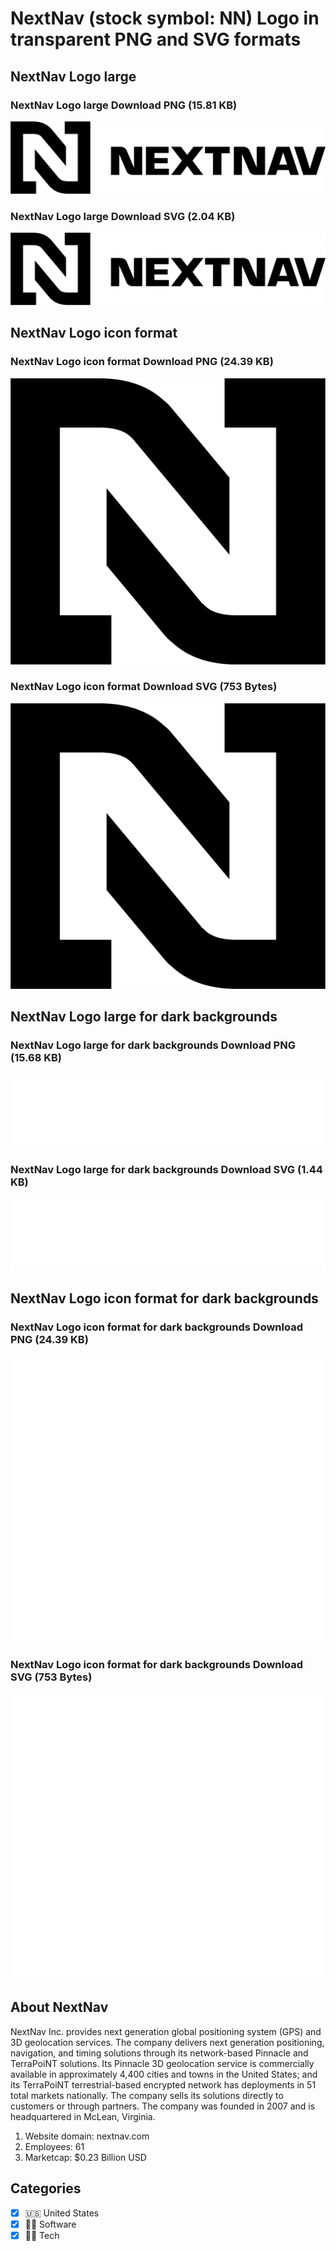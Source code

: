 # NextNav (stock symbol: NN) Logo in transparent PNG and SVG formats

## NextNav Logo large

### NextNav Logo large Download PNG (15.81 KB)

![NextNav Logo large Download PNG (15.81 KB)](/img/orig/NN_BIG-3c030848.png)

### NextNav Logo large Download SVG (2.04 KB)

![NextNav Logo large Download SVG (2.04 KB)](/img/orig/NN_BIG-4a54bb03.svg)

## NextNav Logo icon format

### NextNav Logo icon format Download PNG (24.39 KB)

![NextNav Logo icon format Download PNG (24.39 KB)](/img/orig/NN-49c665b0.png)

### NextNav Logo icon format Download SVG (753 Bytes)

![NextNav Logo icon format Download SVG (753 Bytes)](/img/orig/NN-b00fdb6c.svg)

## NextNav Logo large for dark backgrounds

### NextNav Logo large for dark backgrounds Download PNG (15.68 KB)

![NextNav Logo large for dark backgrounds Download PNG (15.68 KB)](/img/orig/NN_BIG.D-597e8d98.png)

### NextNav Logo large for dark backgrounds Download SVG (1.44 KB)

![NextNav Logo large for dark backgrounds Download SVG (1.44 KB)](/img/orig/NN_BIG.D-aa5f2cdc.svg)

## NextNav Logo icon format for dark backgrounds

### NextNav Logo icon format for dark backgrounds Download PNG (24.39 KB)

![NextNav Logo icon format for dark backgrounds Download PNG (24.39 KB)](/img/orig/NN.D-b7587e7a.png)

### NextNav Logo icon format for dark backgrounds Download SVG (753 Bytes)

![NextNav Logo icon format for dark backgrounds Download SVG (753 Bytes)](/img/orig/NN.D-b74e4899.svg)

## About NextNav

NextNav Inc. provides next generation global positioning system (GPS) and 3D geolocation services. The company delivers next generation positioning, navigation, and timing solutions through its network-based Pinnacle and TerraPoiNT solutions. Its Pinnacle 3D geolocation service is commercially available in approximately 4,400 cities and towns in the United States; and its TerraPoiNT terrestrial-based encrypted network has deployments in 51 total markets nationally. The company sells its solutions directly to customers or through partners. The company was founded in 2007 and is headquartered in McLean, Virginia.

1. Website domain: nextnav.com
2. Employees: 61
3. Marketcap: $0.23 Billion USD


## Categories
- [x] 🇺🇸 United States
- [x] 👨‍💻 Software
- [x] 👩‍💻 Tech
